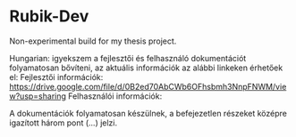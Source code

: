 # Rubik-Dev
Non-experimental build for my thesis project.

Hungarian: 
 igyekszem a fejlesztői és felhasználó dokumentációt folyamatosan bővíteni, az aktuális információk az alábbi linkeken érhetőek el:
 Fejlesztői információk: https://drive.google.com/file/d/0B2ed70AbCWb6OFhsbmh3NnpFNWM/view?usp=sharing
 Felhasználói információk: 
 
A dokumentációk folyamatosan készülnek, a befejezetlen részeket középre igazított három pont (...) jelzi.
